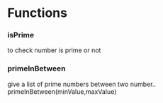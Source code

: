 <h1>Functions</h1>

<h3>isPrime</h3>
to check number is prime or not

<h3>primeInBetween</h3>
give a list of prime numbers between two number..
primeInBetween(minValue,maxValue)